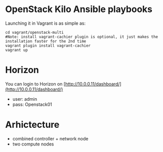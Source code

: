 # OpenStack Kilo Ansible playbooks

Launching it in Vagrant is as simple as:
```
cd vagrant/openstack-multi
#Note: install vagrant-cachier plugin is optional, it just makes the installation faster for the 2nd time
vagrant plugin install vagrant-cachier
vagrant up
```

# Horizon
You can login to Horizon on [http://10.0.0.11/dashboard/](http://10.0.0.11/dashboard/)
- user: admin
- pass: Openstack01


# Arhictecture
- combined controller + network node
- two compute nodes
